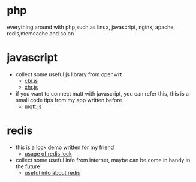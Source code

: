 # php
everything around with php,such as linux, javascript, nginx, apache, redis,memcache and so on
# javascript
* collect some useful js library from openwrt
	* [cbi.js]( https://github.com/ghostwu/php/tree/master/javascript/openwrt )
	* [xhr.js]( https://github.com/ghostwu/php/tree/master/javascript/openwrt )
* if you want to connect matt with javascript, you can refer this, this is a small code tips from my app written before
	* [mqtt.js]( https://github.com/ghostwu/php/tree/master/javascript/mqtt )
# redis
* this is a lock demo written for my friend
	* [usage of redis lock]( https://github.com/ghostwu/php/tree/master/redis/lock )
* collect some useful info from internet, maybe can be come in handy in the future
	* [useful info about redis]( https://github.com/ghostwu/php/tree/master/redis/mark )
